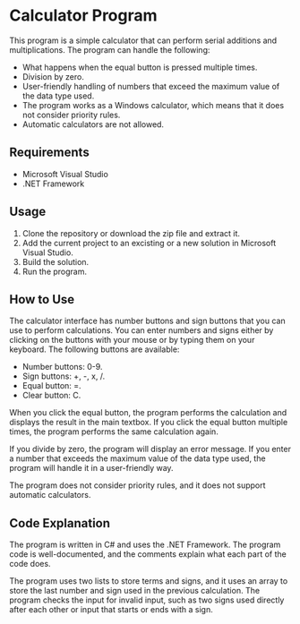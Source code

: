 # Calculator Program

This program is a simple calculator that can perform serial additions and multiplications. The program can handle the following:

- What happens when the equal button is pressed multiple times.
- Division by zero.
- User-friendly handling of numbers that exceed the maximum value of the data type used.
- The program works as a Windows calculator, which means that it does not consider priority rules.
- Automatic calculators are not allowed.

## Requirements

- Microsoft Visual Studio
- .NET Framework

## Usage

1. Clone the repository or download the zip file and extract it.
2. Add the current project to an excisting or a new solution in Microsoft Visual Studio.
3. Build the solution.
4. Run the program.

## How to Use

The calculator interface has number buttons and sign buttons that you can use to perform calculations. You can enter numbers and signs either by clicking on the buttons with your mouse or by typing them on your keyboard. The following buttons are available:

- Number buttons: 0-9.
- Sign buttons: +, -, x, /.
- Equal button: =.
- Clear button: C.

When you click the equal button, the program performs the calculation and displays the result in the main textbox. If you click the equal button multiple times, the program performs the same calculation again.

If you divide by zero, the program will display an error message. If you enter a number that exceeds the maximum value of the data type used, the program will handle it in a user-friendly way.

The program does not consider priority rules, and it does not support automatic calculators.

## Code Explanation

The program is written in C# and uses the .NET Framework. The program code is well-documented, and the comments explain what each part of the code does.

The program uses two lists to store terms and signs, and it uses an array to store the last number and sign used in the previous calculation. The program checks the input for invalid input, such as two signs used directly after each other or input that starts or ends with a sign.

